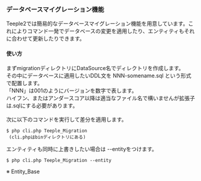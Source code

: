 ### データベースマイグレーション機能 ###

Teeple2では簡易的なデータベースマイグレーション機能を用意しています。これによりコマンド一発でデータベースの変更を適用したり、エンティティもそれに合わせて更新したりできます。

#### 使い方 ####

まずmigrationディレクトリにDataSource名でディレクトリを作成します。<br />
その中にデータベースに適用したいDDL文を NNN-somename.sql という形式で配置します。<br />
「NNN」は001のようにバージョンを数字で表します。<br />
ハイフン、またはアンダースコア以降は適当なファイル名で構いませんが拡張子は.sqlにする必要があります。<br />
<br />
次に以下のコマンドを実行して差分を適用します。
```
$ php cli.php Teeple_Migration
 (cli.phpはbinディレクトリにある)
```
エンティティも同時に上書きしたい場合は --entityをつけます。
```
$ php cli.php Teeple_Migration --entity
```
※ Entity\_Base